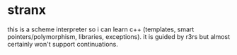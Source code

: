 # stranx

this is a scheme interpreter so i can learn c++ (templates, smart pointers/polymorphism, libraries, exceptions). it is guided by r3rs but almost certainly won't support continuations.
